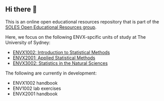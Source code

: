 ## Hi there 👋

<!--

**Here are some ideas to get you started:**

🙋‍♀️ A short introduction - what is your organization all about?
🌈 Contribution guidelines - how can the community get involved?
👩‍💻 Useful resources - where can the community find your docs? Is there anything else the community should know?
🍿 Fun facts - what does your team eat for breakfast?
🧙 Remember, you can do mighty things with the power of [Markdown](https://docs.github.com/github/writing-on-github/getting-started-with-writing-and-formatting-on-github/basic-writing-and-formatting-syntax)
-->

This is an online open educational resources repository that is part of the [SOLES Open Educational Resources group](https://github.com/usyd-soles-edu).

Here, we focus on the following ENVX-spcific units of study at The University of Sydney:

- [ENVX1002: Introduction to Statistical Methods](https://www.sydney.edu.au/units/ENVX1002)
- [ENVX2001: Applied Statistical Methods](https://www.sydney.edu.au/units/ENVX2001)
- [ENVX3002: Statistics in the Natural Sciences](https://www.sydney.edu.au/units/ENVX3002)

The following are currently in development:

- ENVX1002 handbook
- ENV1002 lab exercises
- ENVX2001 handbook

